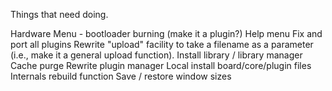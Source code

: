 Things that need doing.

Hardware Menu - bootloader burning (make it a plugin?)
Help menu
Fix and port all plugins
Rewrite "upload" facility to take a filename as a parameter (i.e., make it a general upload function).
Install library / library manager
Cache purge
Rewrite plugin manager
Local install board/core/plugin files
Internals rebuild function
Save / restore window sizes
